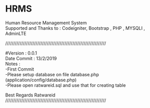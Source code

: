 # HRMS
Human Resource Management System <br/>
Supported and Thanks to : Codeigniter, Bootstrap , PHP , MYSQLI , AdminLTE <br/>

/////////////////////////////////////////////////////////////// <br/>

#Version : 0.0.1 <br/>
Date Commit : 13/2/2019 <br/>
Notes : <br/>
  -First Commit <br/>
  -Please setup database on file database.php (application/config/database.php) <br/>
  -Please open ratwareid.sql and use that for creating table<br/>
 
Best Regards Ratwareid <br/>
 ///////////////////////////////////////////////////////////////<br/>
 
